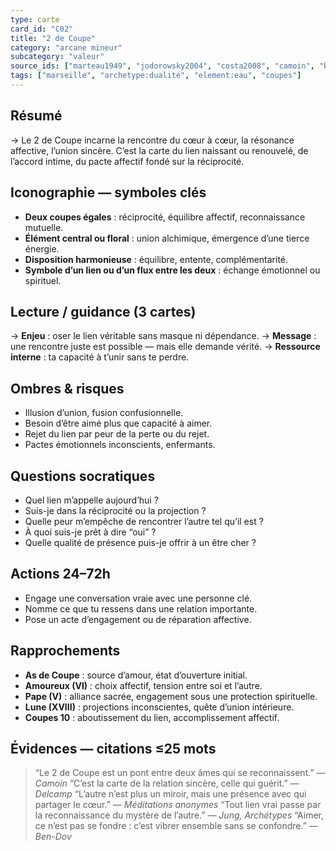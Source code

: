 ```yaml
---
type: carte
card_id: "C02"
title: "2 de Coupe"
category: "arcane mineur"
subcategory: "valeur"
source_ids: ["marteau1949", "jodorowsky2004", "costa2008", "camoin", "bendov2011", "delcamp", "nadolny2018", "jung", "meditations_anonymes", "nichols"]
tags: ["marseille", "archetype:dualité", "element:eau", "coupes"]
---
```


## Résumé
→ Le 2 de Coupe incarne la rencontre du cœur à cœur, la résonance affective, l’union sincère. C’est la carte du lien naissant ou renouvelé, de l’accord intime, du pacte affectif fondé sur la réciprocité.

## Iconographie — symboles clés
- **Deux coupes égales** : réciprocité, équilibre affectif, reconnaissance mutuelle.
- **Élément central ou floral** : union alchimique, émergence d’une tierce énergie.
- **Disposition harmonieuse** : équilibre, entente, complémentarité.
- **Symbole d’un lien ou d’un flux entre les deux** : échange émotionnel ou spirituel.

## Lecture / guidance (3 cartes)
→ **Enjeu** : oser le lien véritable sans masque ni dépendance.
→ **Message** : une rencontre juste est possible — mais elle demande vérité.
→ **Ressource interne** : ta capacité à t’unir sans te perdre.

## Ombres & risques
- Illusion d’union, fusion confusionnelle.
- Besoin d’être aimé plus que capacité à aimer.
- Rejet du lien par peur de la perte ou du rejet.
- Pactes émotionnels inconscients, enfermants.

## Questions socratiques
- Quel lien m’appelle aujourd’hui ?
- Suis-je dans la réciprocité ou la projection ?
- Quelle peur m’empêche de rencontrer l’autre tel qu’il est ?
- À quoi suis-je prêt à dire “oui” ?
- Quelle qualité de présence puis-je offrir à un être cher ?

## Actions 24–72h
- Engage une conversation vraie avec une personne clé.
- Nomme ce que tu ressens dans une relation importante.
- Pose un acte d’engagement ou de réparation affective.

## Rapprochements
- **As de Coupe** : source d’amour, état d’ouverture initial.
- **Amoureux (VI)** : choix affectif, tension entre soi et l’autre.
- **Pape (V)** : alliance sacrée, engagement sous une protection spirituelle.
- **Lune (XVIII)** : projections inconscientes, quête d’union intérieure.
- **Coupes 10** : aboutissement du lien, accomplissement affectif.

## Évidences — citations ≤25 mots
> “Le 2 de Coupe est un pont entre deux âmes qui se reconnaissent.” — *Camoin*
> “C’est la carte de la relation sincère, celle qui guérit.” — *Delcamp*
> “L’autre n’est plus un miroir, mais une présence avec qui partager le cœur.” — *Méditations anonymes*
> “Tout lien vrai passe par la reconnaissance du mystère de l’autre.” — *Jung, Archétypes*
> “Aimer, ce n’est pas se fondre : c’est vibrer ensemble sans se confondre.” — *Ben-Dov*
